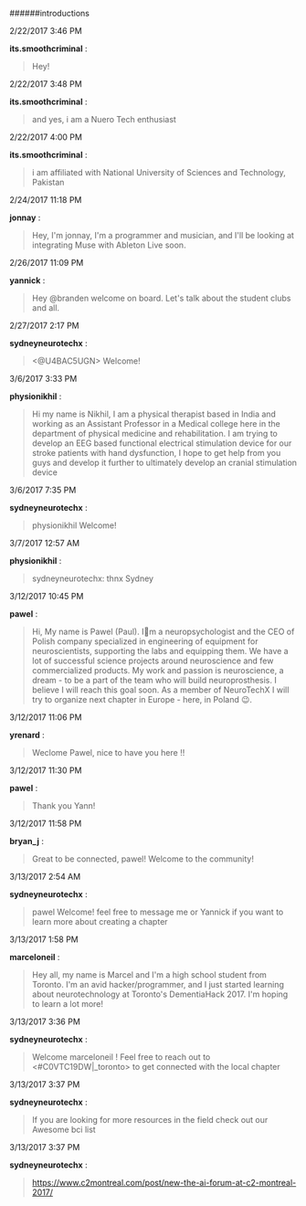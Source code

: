 ######introductions

2/22/2017 3:46 PM

 **its.smoothcriminal** :

 >Hey!

2/22/2017 3:48 PM

 **its.smoothcriminal** :

 >and yes, i am a Nuero Tech enthusiast

2/22/2017 4:00 PM

 **its.smoothcriminal** :

 >i am affiliated with National University of Sciences and Technology, Pakistan

2/24/2017 11:18 PM

 **jonnay** :

 >Hey, I'm jonnay, I'm a programmer and musician, and I'll be looking at integrating Muse with Ableton Live soon. 

2/26/2017 11:09 PM

 **yannick** :

 >Hey @branden welcome on board. Let's talk about the student clubs and all.

2/27/2017 2:17 PM

 **sydneyneurotechx** :

 ><@U4BAC5UGN> Welcome!

3/6/2017 3:33 PM

 **physionikhil** :

 >Hi my name is Nikhil, I am a physical therapist based in India and working as an Assistant Professor in a Medical college here in the department of physical medicine and rehabilitation. I am trying to develop an EEG based functional electrical stimulation device for our stroke patients with hand dysfunction, I hope to get help from you guys and develop it further to ultimately develop an cranial stimulation device 

3/6/2017 7:35 PM

 **sydneyneurotechx** :

 >physionikhil  Welcome!

3/7/2017 12:57 AM

 **physionikhil** :

 >sydneyneurotechx: thnx Sydney

3/12/2017 10:45 PM

 **pawel** :

 >Hi, My name is Pawel (Paul). Im a neuropsychologist and the CEO of Polish company specialized in engineering of equipment for neuroscientists, supporting the labs and equipping them. We have a lot of successful science projects around neuroscience and few commercialized products. My work and passion is neuroscience, a dream - to be a part of the team who will build neuroprosthesis. I believe I will reach this goal soon. As a member of NeuroTechX I will try to organize next chapter in Europe - here, in Poland :wink:.

3/12/2017 11:06 PM

 **yrenard** :

 >Weclome Pawel, nice to have you here !!

3/12/2017 11:30 PM

 **pawel** :

 >Thank you Yann!

3/12/2017 11:58 PM

 **bryan_j** :

 >Great to be connected, pawel! Welcome to the community!

3/13/2017 2:54 AM

 **sydneyneurotechx** :

 >pawel  Welcome! feel free to message me or Yannick if you want to learn more about creating a chapter

3/13/2017 1:58 PM

 **marceloneil** :

 >Hey all, my name is Marcel and I'm a high school student from Toronto. I'm an avid hacker/programmer, and I just started learning about neurotechnology at Toronto's DementiaHack 2017. I'm hoping to learn a lot more!

3/13/2017 3:36 PM

 **sydneyneurotechx** :

 >Welcome marceloneil ! Feel free to reach out to <#C0VTC19DW|_toronto>  to get connected with the local chapter

3/13/2017 3:37 PM

 **sydneyneurotechx** :

 >If you are looking for more resources in the field check out our Awesome bci list

3/13/2017 3:37 PM

 **sydneyneurotechx** :

 ><https://www.c2montreal.com/post/new-the-ai-forum-at-c2-montreal-2017/>

